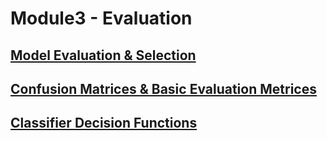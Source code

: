 # Module3 - Evaluation

## [Model Evaluation & Selection](model-evaluation-selection.md "Model Evaluation and Selection")

## [Confusion Matrices & Basic Evaluation Metrices](confusion-matrices-basic-evaluation-metrices.md "Confusion Matrices and Basic Evaluation Metrices")


## [Classifier Decision Functions](classifier-decision-functions.md "Classifier Decision Functions")
